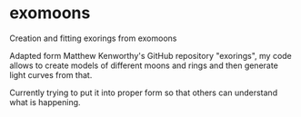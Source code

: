 # exomoons
Creation and fitting exorings from exomoons

Adapted form Matthew Kenworthy's GitHub repository "exorings", my code allows to create models of different moons and rings and then generate light curves from that.

Currently trying to put it into proper form so that others can understand what is happening.
